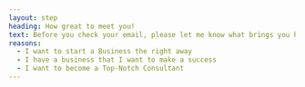 ```yaml
---
layout: step
heading: How great to meet you!
text: Before you check your email, please let me know what brings you here?
reasons:
  - I want to start a Business the right away
  - I have a business that I want to make a success
  - I want to become a Top-Notch Consultant
---
```

